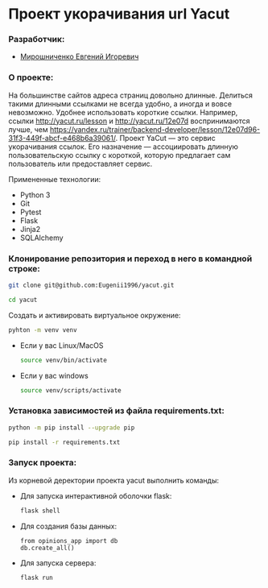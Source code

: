 # Проект укорачивания url Yacut

### Разработчик:

 - [Мирошниченко Евгений Игоревич](https://github.com/Eugenii1996)

### О проекте:

На большинстве сайтов адреса страниц довольно длинные. Делиться такими длинными ссылками не всегда удобно, а иногда и вовсе невозможно.
Удобнее использовать короткие ссылки. Например, ссылки http://yacut.ru/lesson и http://yacut.ru/12e07d воспринимаются лучше, 
чем https://yandex.ru/trainer/backend-developer/lesson/12e07d96-31f3-449f-abcf-e468b6a39061/.
Проект YaCut — это сервис укорачивания ссылок. Его назначение — ассоциировать длинную пользовательскую ссылку с короткой, которую предлагает сам пользователь или предоставляет сервис.

Примененные технологии:
 - Python 3
 - Git
 - Pytest
 - Flask
 - Jinja2
 - SQLAlchemy

### Клонирование репозитория и переход в него в командной строке:

```bash
git clone git@github.com:Eugenii1996/yacut.git
```

```bash
cd yacut
```

Cоздать и активировать виртуальное окружение:

```bash
pyhton -m venv venv
```

* Если у вас Linux/MacOS

    ```bash
    source venv/bin/activate
    ```

* Если у вас windows

    ```bash
    source venv/scripts/activate
    ```

### Установка зависимостей из файла requirements.txt:

```bash
python -m pip install --upgrade pip
```

```bash
pip install -r requirements.txt
```

### Запуск проекта:



Из корневой деректории проекта yacut выполнить команды:

* Для запуска интерактивной оболочки flask:

    ```bash
    flask shell
    ```

* Для создания базы данных:

    ```shell
    from opinions_app import db
    db.create_all()
    ```

* Для запуска сервера:

    ```bash
    flask run
    ```
